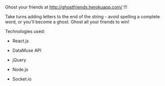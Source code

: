 Ghost your friends at http://ghostfriends.herokuapp.com/ !!!

Take turns adding letters to the end of the string - avoid spelling a complete word, or you'll become a ghost. Ghost all your friends to win!

Technologies used: 
<ul>
<li>
<p>React.js</p>
<li><p>DataMuse API</p></li>
<li><p>jQuery</p></li>
<li><p>Node.js</p></li>
<li><p>Socket.io</p></li>
</li>
</ul>
